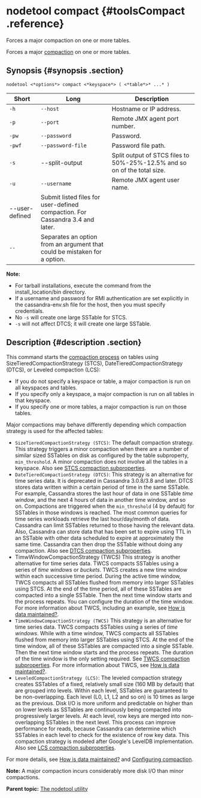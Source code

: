 # nodetool compact {#toolsCompact .reference}

Forces a major compaction on one or more tables.

Forces a major [compaction](/en/glossary/doc/glossary/gloss_compaction.html) on one or more tables.

## Synopsis {#synopsis .section}

```language-bash
nodetool <*options*> compact <*keyspace*> ( <*table*>* ...* )
```

|Short|Long|Description|
|-----|----|-----------|
|`-h`|`--host`|Hostname or IP address.|
|`-p`|`--port`|Remote JMX agent port number.|
|`-pw`|`--password`|Password.|
|`-pwf`|`--password-file`|Password file path.|
|`-s`|--split-output|Split output of STCS files to 50%-25%-12.5% and so on of the total size.|
|`-u`|`--username`|Remote JMX agent user name.|
|--user-defined|Submit listed files for user-defined compaction. For Cassandra 3.4 and later.|
|`--`|Separates an option from an argument that could be mistaken for a option.|

**Note:** 

-   For tarball installations, execute the command from the install\_location/bin directory.
-   If a username and password for RMI authentication are set explicitly in the cassandra-env.sh file for the host, then you must specify credentials.
-   No `-s` will create one large SSTable for STCS.
-   `-s` will not affect DTCS; it will create one large SSTable.

## Description {#description .section}

This command starts the [compaction process](../dml/dmlHowDataMaintain.md#dml-compaction) on tables using SizeTieredCompactionStrategy \(STCS\), DateTieredCompactionStrategy \(DTCS\), or Leveled compaction \(LCS\):

-   If you do not specify a keyspace or table, a major compaction is run on all keyspaces and tables.
-   If you specify only a keyspace, a major compaction is run on all tables in that keyspace.
-   If you specify one or more tables, a major compaction is run on those tables.

Major compactions may behave differently depending which compaction strategy is used for the affected tables:

-   `SizeTieredCompactionStrategy (STCS)`: The default compaction strategy. This strategy triggers a minor compaction when there are a number of similar sized SSTables on disk as configured by the table subproperty, `min_threshold`. A minor compaction does not involve all the tables in a keyspace. Also see [STCS compaction subproperties](/en/cql-oss/3.3/cql/cql_reference/cqlCreateTable.html#compactSubprop__compactionSubpropertiesSTCS).
-   `DateTieredCompactionStrategy (DTCS)`: This strategy is an alternative for time series data. It is deprecated in Cassandra 3.0.8/3.8 and later. DTCS stores data written within a certain period of time in the same SSTable. For example, Cassandra stores the last hour of data in one SSTable *time window*, and the next 4 hours of data in another time window, and so on. Compactions are triggered when the `min_threshold` \(4 by default\) for SSTables in those windows is reached. The most common queries for time series workloads retrieve the last hour/day/month of data. Cassandra can limit SSTables returned to those having the relevant data. Also, Cassandra can store data that has been set to expire using TTL in an SSTable with other data scheduled to expire at approximately the same time. Cassandra can then drop the SSTable without doing any compaction. Also see [DTCS compaction subproperties](/en/cql-oss/3.3/cql/cql_reference/cqlCreateTable.html#compactSubprop__compactionSubproperties).
-   TimwWindowCompactionStrategy \(TWCS\) This strategy is another alternative for time series data. TWCS compacts SSTables using a series of *time windows* or *buckets*. TWCS creates a new time window within each successive time period. During the active time window, TWCS compacts all SSTables flushed from memory into larger SSTables using STCS. At the end of the time period, all of these SSTables are compacted into a single SSTable. Then the next time window starts and the process repeats. You can configure the duration of the time window. For more information about TWCS, including an example, see [How is data maintained?](../dml/dmlHowDataMaintain.md).
-   `TimeWindowCompactionStrategy (TWCS)` This strategy is an alternative for time series data. TWCS compacts SSTables using a series of *time windows*. While with a time window, TWCS compacts all SSTables flushed from memory into larger SSTables using STCS. At the end of the time window, all of these SSTables are compacted into a single SSTable. Then the next time window starts and the process repeats. The duration of the time window is the only setting required. See [TWCS compaction subproperties](/en/cql-oss/3.3/cql/cql_reference/cqlCreateTable.html#compactSubprop__compactionSubpropertiesTWCS). For more information about TWCS, see [How is data maintained?](../dml/dmlHowDataMaintain.md).
-   `LeveledCompactionStrategy (LCS)`: The leveled compaction strategy creates SSTables of a fixed, relatively small size \(160 MB by default\) that are grouped into levels. Within each level, SSTables are guaranteed to be non-overlapping. Each level \(L0, L1, L2 and so on\) is 10 times as large as the previous. Disk I/O is more uniform and predictable on higher than on lower levels as SSTables are continuously being compacted into progressively larger levels. At each level, row keys are merged into non-overlapping SSTables in the next level. This process can improve performance for reads, because Cassandra can determine which SSTables in each level to check for the existence of row key data. This compaction strategy is modeled after Google's LevelDB implementation. Also see [LCS compaction subproperties](/en/cql-oss/3.3/cql/cql_reference/cqlCreateTable.html#compactSubprop__compactionSubpropertiesLCS).

For more details, see [How is data maintained?](../dml/dmlHowDataMaintain.md) and [Configuring compaction](../operations/opsConfigureCompaction.md).

**Note:** A major compaction incurs considerably more disk I/O than minor compactions.

**Parent topic:** [The nodetool utility](../../cassandra/tools/toolsNodetool.md)

